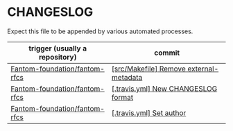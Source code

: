 CHANGESLOG
==========
Expect this file to be appended by various automated processes.

  | trigger (usually a repository) | commit |
  | ------------------------------ | ------ |
  | [Fantom-foundation/fantom-rfcs](https://github.com/Fantom-foundation/fantom-rfcs)  | [[src/Makefile] Remove external-metadata](https://github.com/Fantom-foundation/fantom-rfcs/commit/2f5369cf8f75b2b71a9e7a391cf1453c6aef807b)  |
  | [Fantom-foundation/fantom-rfcs](https://github.com/Fantom-foundation/fantom-rfcs) | [[.travis.yml] New CHANGESLOG format](https://github.com/Fantom-foundation/fantom-rfcs/commit/c9252fa565aa4969678500540abed7a54b53c725) |
  | [Fantom-foundation/fantom-rfcs](https://github.com/Fantom-foundation/fantom-rfcs) | [[.travis.yml] Set author](https://github.com/Fantom-foundation/fantom-rfcs/commit/ad850b40a8ce4db0fbafd79512113c08ca9b9180) |
